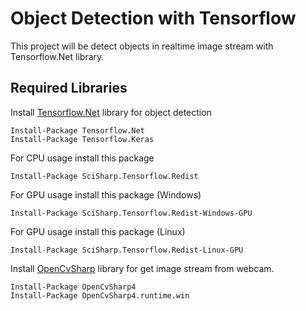 ﻿# Object Detection with Tensorflow

This project will be detect objects in realtime image stream with Tensorflow.Net library.

## Required Libraries

Install [Tensorflow.Net](https://github.com/SciSharp/TensorFlow.NET) library for object detection

    Install-Package Tensorflow.Net
    Install-Package Tensorflow.Keras
For CPU usage install this package

    Install-Package SciSharp.Tensorflow.Redist
For GPU usage install this package (Windows)

    Install-Package SciSharp.Tensorflow.Redist-Windows-GPU
For GPU usage install this package (Linux)

    Install-Package SciSharp.Tensorflow.Redist-Linux-GPU
Install [OpenCvSharp](https://github.com/shimat/opencvsharp) library for get image stream from webcam.

    Install-Package OpenCvSharp4
    Install-Package OpenCvSharp4.runtime.win


